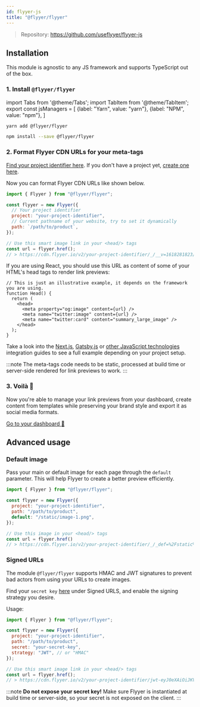 ```yaml
---
id: flyyer-js
title: "@flyyer/flyyer"
---
```


> Repository: https://github.com/useflyyer/flyyer-js

## Installation

This module is agnostic to any JS framework and supports TypeScript out of the box.

### 1. Install `@flyyer/flyyer`

<!-- MDX variables -->
import Tabs from '@theme/Tabs';
import TabItem from '@theme/TabItem';
export const jsManagers = [
  {label: "Yarn", value: "yarn"},
  {label: "NPM", value: "npm"},
]

<Tabs groupId="js-manager" defaultValue="yarn" values={jsManagers}>
<TabItem value="yarn">

```bash title="Terminal.app"
yarn add @flyyer/flyyer
```

</TabItem>

<TabItem value="npm">

```bash title="Terminal.app"
npm install --save @flyyer/flyyer
```

</TabItem>
</Tabs>

### 2. Format Flyyer CDN URLs for your meta-tags

[Find your project identifier here](https://flyyer.io/dashboard/_/projects/_/integrate?ref=docs). If you don't have a project yet, [create one here](https://flyyer.io/get-started?ref=docs).

Now you can format Flyyer CDN URLs like shown below.

```js
import { Flyyer } from "@flyyer/flyyer";

const flyyer = new Flyyer({
  // Your project identifier
  project: "your-project-identifier",
  // Current pathname of your website, try to set it dynamically
  path: `/path/to/product`,
});

// Use this smart image link in your <head/> tags
const url = flyyer.href();
// > https://cdn.flyyer.io/v2/your-project-identifier/_/__v=1618281823/path/to/product
```

If you are using React, you should use this URL as content of some of your HTML's head tags to render link previews:

```tsx {5-7}
// This is just an illustrative example, it depends on the framework you are using.
function Head() {
  return (
    <head>
      <meta property="og:image" content={url} />
      <meta name="twitter:image" content={url} />
      <meta name="twitter:card" content="summary_large_image" />
    </head>
  );
}
```

Take a look into the [Next.js](/guides/javascript/nextjs), [Gatsby.js](/guides/javascript/gatsbyjs) or [other JavaScript technologies](/guides/get-started#javascript-guides) integration guides to see a full example depending on your project setup.

:::note
The meta-tags code needs to be static, processed at build time or server-side rendered for link previews to work.
:::

### 3. Voilà 🎉

Now you're able to manage your link previews from your dashboard, create content from templates while preserving your brand style and export it as social media formats.

[Go to your dashboard 🚀](https://flyyer.io/dashboard/_/projects/_/)

## Advanced usage

### Default image

Pass your main or default image for each page through the `default` parameter. This will help Flyyer to create a better preview efficiently.

```js {6}
import { Flyyer } from "@flyyer/flyyer";

const flyyer = new Flyyer({
  project: "your-project-identifier",
  path: "/path/to/product",
  default: "/static/image-1.png",
});

// Use this image in your <head/> tags
const url = flyyer.href()
// > https://cdn.flyyer.io/v2/your-project-identifier/_/_def=%2Fstatic%2Fimage-1.png&__v=1618283086/path/to/product
```

### Signed URLs

The module `@flyyer/flyyer` supports HMAC and JWT signatures to prevent bad actors from using your URLs to create images.

Find your `secret key` [here](https://www.flyyer.io/dashboard/_/projects/_/advanced) under Signed URLS, and enable the signing strategy you desire.

Usage:

```js {6-7}
import { Flyyer } from "@flyyer/flyyer";

const flyyer = new Flyyer({
  project: "your-project-identifier",
  path: "/path/to/product",
  secret: "your-secret-key",
  strategy: "JWT", // or "HMAC"
});

// Use this smart image link in your <head/> tags
const url = flyyer.href();
// > https://cdn.flyyer.io/v2/your-project-identifier/jwt-eyJ0eXAiOiJKV1QiLCJhbGciOiJIUzI1NiJ9.eyJwYXJhbXMiOnsiX19pZCI6ImplYW5zLTEyMyJ9LCJwYXRoIjoiXC9wYXRoXC90b1wvcHJvZHVjdCJ9.X8Vs5SGEA1-3M6bH-h24jhQnbwH95V_G0f-gPhTBTzE?__v=1618283086
```

:::note
**Do not expose your secret key!**
Make sure Flyyer is instantiated at build time or server-side, so your secret is not exposed on the client.
:::
